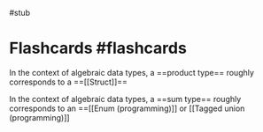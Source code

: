 #stub 

# Flashcards #flashcards 

In the context of algebraic data types, a ==product type== roughly corresponds to a ==[[Struct]]==
<!--SR:!2022-05-05,63,250!2022-05-09,72,290-->

In the context of algebraic data types, a ==sum type== roughly corresponds to an ==[[Enum (programming)]] or [[Tagged union (programming)]]
<!--SR:!2022-04-19,47,230-->
